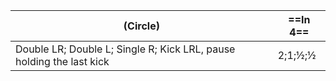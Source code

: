 |(Circle) |==In 4==|
|----|-----|
|Double LR; Double L; Single R; Kick LRL, pause holding the last kick| 2;1;½;½ |
